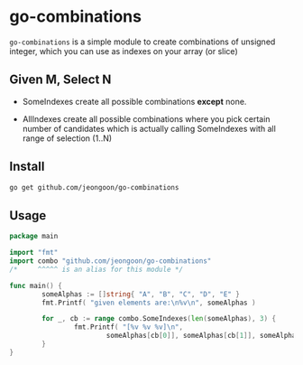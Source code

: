 # go-combinations

`go-combinations` is a simple module to create combinations of unsigned integer,
which you can use as indexes on your array (or slice)

## Given M, Select N
- SomeIndexes
  create all possible combinations **except** none.

- AllIndexes
  create all possible combinations where you pick certain number of candidates
  which is actually calling SomeIndexes with all range of selection (1..N)

## Install

```sh
go get github.com/jeongoon/go-combinations

```
## Usage

```go
package main

import "fmt"
import combo "github.com/jeongoon/go-combinations"
/*     ^^^^^ is an alias for this module */

func main() {
        someAlphas := []string{ "A", "B", "C", "D", "E" }
        fmt.Printf( "given elements are:\n%v\n", someAlphas )

        for _, cb := range combo.SomeIndexes(len(someAlphas), 3) {
                fmt.Printf( "[%v %v %v]\n",
                        someAlphas[cb[0]], someAlphas[cb[1]], someAlphas[cb[2]] )
        }
}
```
